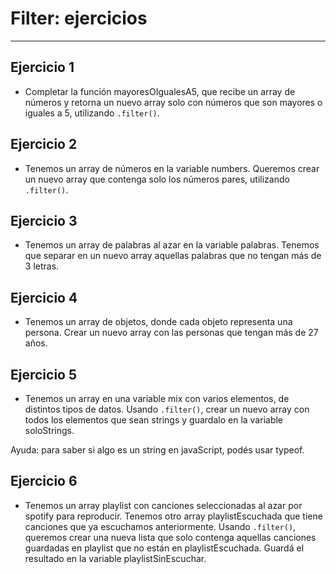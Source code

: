 # Filter: ejercicios
___

## Ejercicio 1

- Completar la función mayoresOIgualesA5, que recibe un array de números y retorna un nuevo array solo con números que son mayores o iguales a 5, utilizando ``.filter()``.

## Ejercicio 2

- Tenemos un array de números en la variable numbers. Queremos crear un nuevo array que contenga solo los números pares, utilizando ``.filter()``.

## Ejercicio 3

- Tenemos un array de palabras al azar en la variable palabras. Tenemos que separar en un nuevo array aquellas palabras que no tengan más de 3 letras.

## Ejercicio 4

- Tenemos un array de objetos, donde cada objeto representa una persona. Crear un nuevo array con las personas que tengan más de 27 años.

## Ejercicio 5

- Tenemos un array en una variable mix con varios elementos, de distintos tipos de datos. Usando ``.filter()``, crear un nuevo array con todos los elementos que sean strings y guardalo en la variable soloStrings.

Ayuda: para saber si algo es un string en javaScript, podés usar typeof.

## Ejercicio 6

- Tenemos un array playlist con canciones seleccionadas al azar por spotify para reproducir. Tenemos otro array playlistEscuchada que tiene canciones que ya escuchamos anteriormente. Usando ``.filter()``, queremos crear una nueva lista que solo contenga aquellas canciones guardadas en playlist que no están en playlistEscuchada. Guardá el resultado en la variable playlistSinEscuchar.